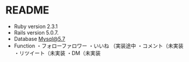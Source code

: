 # README

* Ruby version
  2.3.1
* Rails version
  5.0.7.
* Database
  Mysql@5.7
* Function
  ・フォローファロワー
  ・いいね （実装途中
  ・コメント（未実装
  ・リツイート（未実装
  ・DM（未実装
